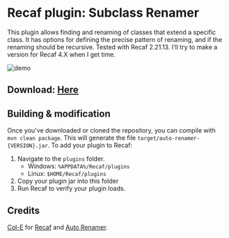# Recaf plugin: Subclass Renamer

This plugin allows finding and renaming of classes that extend a specific class. It has options for defining the precise pattern of renaming, and if the renaming should be recursive.
Tested with Recaf 2.21.13.
I'll try to make a version for Recaf 4.X when I get time.

![demo](demo.gif)

## Download: [Here](https://github.com/crazycat256/Subclass-Renamer/releases)

## Building & modification

Once you've downloaded or cloned the repository, you can compile with `mvn clean package`. 
This will generate the file `target/auto-renamer-{VERSION}.jar`. To add your plugin to Recaf:

1. Navigate to the `plugins` folder.
    - Windows: `%APPDATA%/Recaf/plugins`
	- Linux: `$HOME/Recaf/plugins`
2. Copy your plugin jar into this folder
3. Run Recaf to verify your plugin loads.

## Credits
[Col-E](https://github.com/Col-E) for [Recaf](https://github.com/Col-E/Recaf) and [Auto Renamer](https://github.com/Recaf-Plugins/Auto-Renamer).
